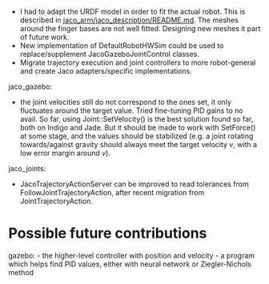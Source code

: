 - I had to adapt the URDF model in order to fit the actual robot. This is described in [jaco_arm/jaco\_description/README.md](https://github.com/JenniferBuehler/jb-ros-packs/blob/master/jaco_arm/jaco_description/README.md). The meshes around the finger bases are not well fitted. Designing new meshes it part of future work.
- New implementation of DefaultRobotHWSim could be used to replace/supplement JacoGazeboJointControl classes.
- Migrate trajectory execution and joint controllers to more robot-general and create Jaco adapters/specific implementations.

jaco_gazebo:
- the joint velocities still do not correspond to the ones set, it only fluctuates around the target value. Tried fine-tuning PID gains to  no avail.
   So far, using Joint::SetVelocity() is the best solution found so far, both on Indigo and Jade. But it should be made to work with SetForce()
   at some stage, and the values should be stabilized (e.g. a joint rotating towards/against gravity should always meet the target velocity
   *v*, with a low error margin around *v*).

jaco_joints:

- JacoTrajectoryActionServer can be improved to read tolerances from FollowJointTrajectoryAction, after recent migration from JointTrajectoryAction.


# Possible future contributions

gazebo:
    - the higher-level controller with position and velocity
    - a program which helps find PID values, either with neural network or Ziegler-Nichols method
